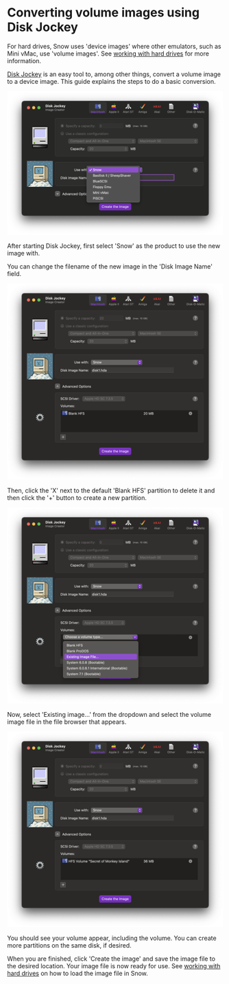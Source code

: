 # Converting volume images using Disk Jockey

For hard drives, Snow uses 'device images' where other emulators, such as
Mini vMac, use 'volume images'. See [working with hard drives](../manual/media/harddrives.md)
for more information.

[Disk Jockey](https://diskjockey.onegeekarmy.eu/) is an easy tool to, among
other things, convert a volume image to a device image. This guide explains
the steps to do a basic conversion.

![First screenshot](../images/dj_volume1.png)

After starting Disk Jockey, first select 'Snow' as the product to use the
new image with.

You can change the filename of the new image in the 'Disk Image Name' field.

![Second screenshot](../images/dj_volume2.png)

Then, click the 'X' next to the default 'Blank HFS' partition to delete it
and then click the '+' button to create a new partition.

![Third screenshot](../images/dj_volume3.png)

Now, select 'Existing image...' from the dropdown and select the volume
image file in the file browser that appears.

![Fourth screenshot](../images/dj_volume4.png)

You should see your volume appear, including the volume. You can create
more partitions on the same disk, if desired.

When you are finished, click 'Create the image' and save the image file to
the desired location. Your image file is now ready for use.
See [working with hard drives](../manual/media/harddrives.md) on how to
load the image file in Snow.
